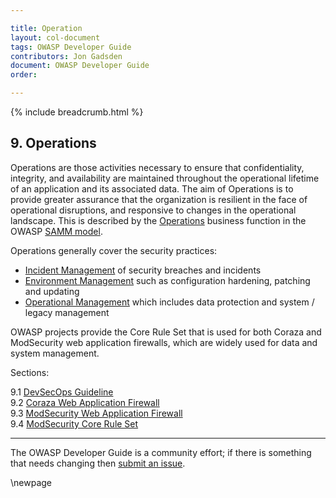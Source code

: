 ```yaml
---

title: Operation
layout: col-document
tags: OWASP Developer Guide
contributors: Jon Gadsden
document: OWASP Developer Guide
order:

---
```


{% include breadcrumb.html %}

## 9. Operations

Operations are those activities necessary to ensure that confidentiality, integrity, and availability
are maintained throughout the operational lifetime of an application and its associated data.
The aim of Operations is to provide greater assurance that the organization is resilient
in the face of operational disruptions, and responsive to changes in the operational landscape.
This is described by the [Operations][sammo] business function in the OWASP [SAMM model][samm].

Operations generally cover the security practices:

* [Incident Management][sammoim] of security breaches and incidents
* [Environment Management][sammoem] such as configuration hardening, patching and updating
* [Operational Management][sammoom] which includes data protection and system / legacy management

OWASP projects provide the Core Rule Set that is used for both Coraza and ModSecurity web application firewalls,
which are widely used for data and system management.

Sections:

9.1 [DevSecOps Guideline](#devsecops-guideline)  
9.2 [Coraza Web Application Firewall](#coraza-web-application-firewall)  
9.3 [ModSecurity Web Application Firewall](#modsecurity-web-application-firewall)  
9.4 [ModSecurity Core Rule Set](#modSecurity-core-rule-set)  

----

The OWASP Developer Guide is a community effort; if there is something that needs changing then [submit an issue][issue1100].

[issue1100]: https://github.com/OWASP/www-project-developer-guide/issues/new?labels=enhancement&template=request.md&title=Update:%2011-operations/00-toc
[samm]: https://owaspsamm.org/about/
[sammo]: https://owaspsamm.org/model/operations/
[sammoem]: https://owaspsamm.org/model/operations/environment-management/
[sammoim]: https://owaspsamm.org/model/operations/incident-management
[sammoom]: https://owaspsamm.org/model/operations/operational-management/

\newpage
